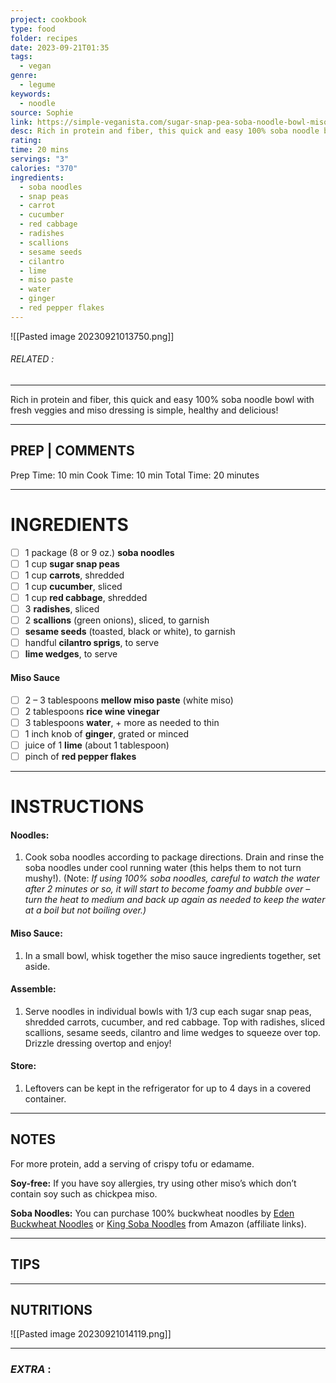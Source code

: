 ```yaml
---
project: cookbook
type: food
folder: recipes
date: 2023-09-21T01:35
tags:
  - vegan
genre:
  - legume
keywords:
  - noodle
source: Sophie
link: https://simple-veganista.com/sugar-snap-pea-soba-noodle-bowl-miso/#tasty-recipes-8744
desc: Rich in protein and fiber, this quick and easy 100% soba noodle bowl with fresh veggies and miso dressing is simple, healthy and delicious!
rating: 
time: 20 mins
servings: "3"
calories: "370"
ingredients:
  - soba noodles
  - snap peas
  - carrot
  - cucumber
  - red cabbage
  - radishes
  - scallions
  - sesame seeds
  - cilantro
  - lime
  - miso paste
  - water
  - ginger
  - red pepper flakes
---
```


![[Pasted image 20230921013750.png]]
###### *RELATED* : 
---
Rich in protein and fiber, this quick and easy 100% soba noodle bowl with fresh veggies and miso dressing is simple, healthy and delicious!

---
## PREP | COMMENTS

Prep Time: 10 min Cook Time: 10 min Total Time: 20 minutes

---
# INGREDIENTS

- [ ] 1 package (8 or 9 oz.) **soba noodles**
- [ ] 1 cup **sugar snap peas**
- [ ] 1 cup **carrots**, shredded
- [ ] 1 cup **cucumber**, sliced
- [ ] 1 cup **red cabbage**, shredded
- [ ] 3 **radishes**, sliced
- [ ] 2 **scallions** (green onions), sliced, to garnish
- [ ] **sesame seeds** (toasted, black or white), to garnish
- [ ] handful **cilantro sprigs**, to serve
- [ ] **lime wedges**, to serve

#### Miso Sauce

- [ ] 2 – 3 tablespoons **mellow miso paste** (white miso)
- [ ] 2 tablespoons **rice wine vinegar**
- [ ] 3 tablespoons **water**, + more as needed to thin
- [ ] 1 inch knob of **ginger**, grated or minced
- [ ] juice of 1 **lime** (about 1 tablespoon)
- [ ] pinch of **red pepper flakes**

---
# INSTRUCTIONS

#### **Noodles:** 
1. Cook soba noodles according to package directions. Drain and rinse the soba noodles under cool running water (this helps them to not turn mushy!). (Note: _If using 100% soba noodles, careful to watch the water after 2 minutes or so, it will start to become foamy and bubble over – turn the heat to medium and back up again as needed to keep the water at a boil but not boiling over.)_

#### **Miso Sauce:** 
1. In a small bowl, whisk together the miso sauce ingredients together, set aside.

#### **Assemble:** 
1. Serve noodles in individual bowls with 1/3 cup each sugar snap peas, shredded carrots, cucumber, and red cabbage. Top with radishes, sliced scallions, sesame seeds, cilantro and lime wedges to squeeze over top. Drizzle dressing overtop and enjoy!

#### **Store:** 
1. Leftovers can be kept in the refrigerator for up to 4 days in a covered container.

---
## NOTES

For more protein, add a serving of crispy tofu or edamame.

**Soy-free:** If you have soy allergies, try using other miso’s which don’t contain soy such as chickpea miso.

**Soba Noodles:** You can purchase 100% buckwheat noodles by [Eden Buckwheat Noodles](https://amzn.to/3ax7W4v) or [King Soba Noodles](https://amzn.to/3cwlZJk) from Amazon (affiliate links).

---
## TIPS



---
## NUTRITIONS

![[Pasted image 20230921014119.png]]

---
### *EXTRA* :



